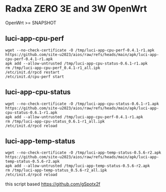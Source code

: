 # Radxa ZERO 3E and 3W OpenWrt

OpenWrt >= SNAPSHOT

## luci-app-cpu-perf
```
wget --no-check-certificate -O /tmp/luci-app-cpu-perf-0.4.1-r1.apk https://github.com/site-u2023/aios/raw/refs/heads/main/apk/luci-app-cpu-perf-0.4.1-r1.apk
apk add --allow-untrusted /tmp/luci-app-cpu-status-0.6.1-r1.apk
rm /tmp/luci-app-cpu-perf_0.4.1-r1_all.ipk
/etc/init.d/rpcd restart
/etc/init.d/cpu-perf start
```

## luci-app-cpu-status

```
wget --no-check-certificate -O /tmp/luci-app-cpu-status-0.6.1-r1.apk https://github.com/site-u2023/aios/raw/refs/heads/main/apk/luci-app-cpu-status-0.6.1-r1.apk
apk add --allow-untrusted /tmp/luci-app-cpu-perf-0.4.1-r1.apk
rm /tmp/luci-app-cpu-status_0.6.1-r1_all.ipk
/etc/init.d/rpcd reload
```

## luci-app-temp-status
```
wget --no-check-certificate -O /tmp/luci-app-temp-status-0.5.6-r2.apk https://github.com/site-u2023/aios/raw/refs/heads/main/apk/luci-app-temp-status-0.5.6-r2.apk
apk add --allow-untrusted /tmp/luci-app-temp-status-0.5.6-r2.apk
rm /tmp/luci-app-temp-status_0.5.6-r2_all.ipk
/etc/init.d/rpcd reload
```

this script based https://github.com/gSpotx2f
